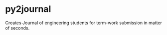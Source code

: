 py2journal
==========

Creates Journal of engineering students for term-work submission in matter of seconds.
